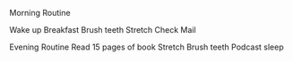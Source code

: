 Morning Routine

Wake up
Breakfast
Brush teeth
Stretch
Check Mail

Evening Routine
Read 15 pages of book
Stretch
Brush teeth
Podcast sleep